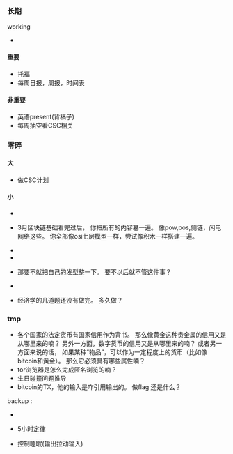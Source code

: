 ### 长期





working

+ 





#### 重要

+ 托福
+ 每周日报，周报，时间表







#### 非重要



+ 英语present(背稿子)
+ 每周抽空看CSC相关









### 零碎



#### 大

+ 做CSC计划





#### 小

+ 

+ 3月区块链基础看完过后， 你把所有的内容簒一遍。 像pow,pos,侧链，闪电网络这些。 你全部像osi七层模型一样，尝试像积木一样搭建一遍。

+ 

+ 

+ 那要不就把自己的发型整一下。 要不以后就不管这件事？

+ 

+ 经济学的几道题还没有做完。 多久做？

  





### tmp

+ 各个国家的法定货币有国家信用作为背书。 那么像黄金这种贵金属的信用又是从哪里来的喃？ 另外一方面，数字货币的信用又是从哪里来的喃？ 或者另一方面来说的话， 如果某种“物品”，可以作为一定程度上的货币（比如像bitcoin和黄金）。 那么它必须具有哪些属性喃？
+ tor浏览器是怎么完成匿名浏览的喃？
+ 生日碰撞问题推导
+ bitcoin的TX，他的输入是咋引用输出的。 做flag 还是什么？









backup :

+ 

+ 5小时定律

+ 控制睡眠(输出拉动输入)
